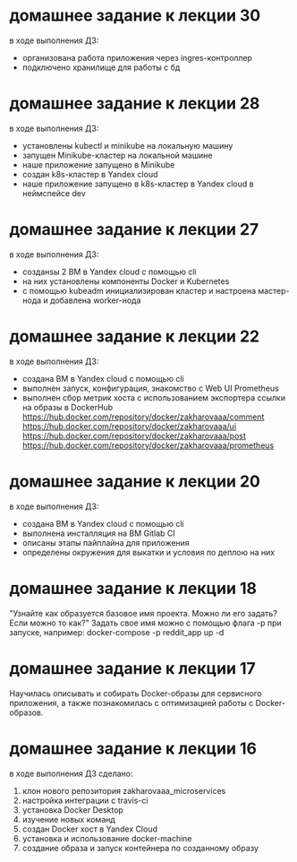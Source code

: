 # домашнее задание к лекции 30
в ходе выполнения ДЗ:
- организована работа приложения через ingres-контроллер
- подключено хранилище для работы с бд
# домашнее задание к лекции 28
в ходе выполнения ДЗ:
- установлены kubectl и minikube на локальную машину
- запущен Minikube-кластер на локальной машине
- наше приложение запущено в Minikube
- создан k8s-кластер в Yandex cloud
- наше приложение запущено в k8s-кластер в Yandex cloud  в неймспейсе dev
# домашнее задание к лекции 27
в ходе выполнения ДЗ:
- созданsы 2 ВМ в Yandex cloud c помощью cli
- на них установлены компоненты Docker и Kubernetes
- с помощью kubeadm инициализирован кластер и настроена мастер-нода и добавлена worker-нода
# домашнее задание к лекции 22
в ходе выполнения ДЗ:
- создана ВМ в Yandex cloud c помощью cli
- выполнен запуск, конфигурация, знакомство с Web UI Prometheus
- выполнен сбор метрик хоста с использованием экспортера
ссылки на образы в DockerHub
https://hub.docker.com/repository/docker/zakharovaaa/comment
https://hub.docker.com/repository/docker/zakharovaaa/ui
https://hub.docker.com/repository/docker/zakharovaaa/post
https://hub.docker.com/repository/docker/zakharovaaa/prometheus
# домашнее задание к лекции 20
в ходе выполнения ДЗ:
- создана ВМ в Yandex cloud c помощью cli
- выполнена инсталляция на ВМ Gitlab CI
- описаны этапы пайплайна для приложения
- определены окружения для выкатки и условия по деплою на них
# домашнее задание к лекции 18
"Узнайте как образуется базовое имя проекта. Можно ли его задать? Если можно то как?"
Задать свое имя можно с помощью флага -p при запуске, например:
docker-compose -p reddit_app up -d
# домашнее задание к лекции 17
Научилась описывать и собирать Docker-образы для сервисного приложения, а также познакомилась с оптимизацией работы с Docker-образов.
# домашнее задание к лекции 16
в ходе выполнения ДЗ сделано:
1. клон нового репозитория zakharovaaa_microservices
2. настройка интеграции с travis-ci
3. установка Docker Desktop
4. изучение новых команд
5. создан Docker хост в Yandex Cloud
6. установка и использование docker-machine
7. создание образа и запуск контейнера по созданному образу
